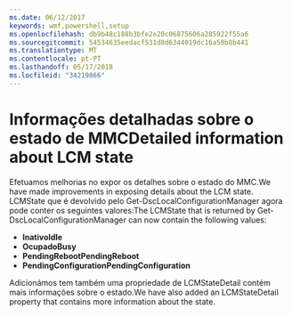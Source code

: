 ```yaml
---
ms.date: 06/12/2017
keywords: wmf,powershell,setup
ms.openlocfilehash: db9b48c188b3bfe2e20c06875606a285922f55a6
ms.sourcegitcommit: 54534635eedacf531d8d6344019dc16a50b8b441
ms.translationtype: MT
ms.contentlocale: pt-PT
ms.lasthandoff: 05/17/2018
ms.locfileid: "34219866"
---
```

# <a name="detailed-information-about-lcm-state"></a><span data-ttu-id="dd0aa-102">Informações detalhadas sobre o estado de MMC</span><span class="sxs-lookup"><span data-stu-id="dd0aa-102">Detailed information about LCM state</span></span>

<span data-ttu-id="dd0aa-103">Efetuamos melhorias no expor os detalhes sobre o estado do MMC.</span><span class="sxs-lookup"><span data-stu-id="dd0aa-103">We have made improvements in exposing details about the LCM state.</span></span> <span data-ttu-id="dd0aa-104">LCMState que é devolvido pelo Get-DscLocalConfigurationManager agora pode conter os seguintes valores:</span><span class="sxs-lookup"><span data-stu-id="dd0aa-104">The LCMState that is returned by Get-DscLocalConfigurationManager can now contain the following values:</span></span>

* <span data-ttu-id="dd0aa-105">**Inativo**</span><span class="sxs-lookup"><span data-stu-id="dd0aa-105">**Idle**</span></span>
* <span data-ttu-id="dd0aa-106">**Ocupado**</span><span class="sxs-lookup"><span data-stu-id="dd0aa-106">**Busy**</span></span>
* <span data-ttu-id="dd0aa-107">**PendingReboot**</span><span class="sxs-lookup"><span data-stu-id="dd0aa-107">**PendingReboot**</span></span>
* <span data-ttu-id="dd0aa-108">**PendingConfiguration**</span><span class="sxs-lookup"><span data-stu-id="dd0aa-108">**PendingConfiguration**</span></span>

<span data-ttu-id="dd0aa-109">Adicionámos tem também uma propriedade de LCMStateDetail contém mais informações sobre o estado.</span><span class="sxs-lookup"><span data-stu-id="dd0aa-109">We have also added an LCMStateDetail property that contains more information about the state.</span></span>
